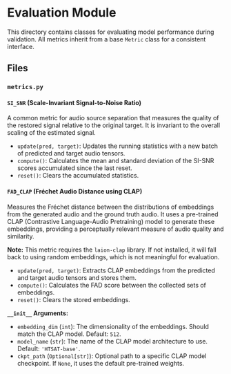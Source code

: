 # Evaluation Module

This directory contains classes for evaluating model performance during validation. All metrics inherit from a base `Metric` class for a consistent interface.

## Files

### `metrics.py`

#### `SI_SNR` (Scale-Invariant Signal-to-Noise Ratio)

A common metric for audio source separation that measures the quality of the restored signal relative to the original target. It is invariant to the overall scaling of the estimated signal.

  - `update(pred, target)`: Updates the running statistics with a new batch of predicted and target audio tensors.
  - `compute()`: Calculates the mean and standard deviation of the SI-SNR scores accumulated since the last reset.
  - `reset()`: Clears the accumulated statistics.

#### `FAD_CLAP` (Fréchet Audio Distance using CLAP)

Measures the Fréchet distance between the distributions of embeddings from the generated audio and the ground truth audio. It uses a pre-trained CLAP (Contrastive Language-Audio Pretraining) model to generate these embeddings, providing a perceptually relevant measure of audio quality and similarity.

**Note:** This metric requires the `laion-clap` library. If not installed, it will fall back to using random embeddings, which is not meaningful for evaluation.

  - `update(pred, target)`: Extracts CLAP embeddings from the predicted and target audio tensors and stores them.
  - `compute()`: Calculates the FAD score between the collected sets of embeddings.
  - `reset()`: Clears the stored embeddings.

**`__init__` Arguments:**

  - `embedding_dim` (`int`): The dimensionality of the embeddings. Should match the CLAP model. Default: `512`.
  - `model_name` (`str`): The name of the CLAP model architecture to use. Default: `'HTSAT-base'`.
  - `ckpt_path` (`Optional[str]`): Optional path to a specific CLAP model checkpoint. If `None`, it uses the default pre-trained weights.
